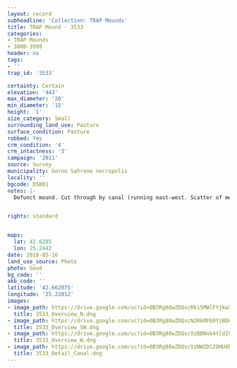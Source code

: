 ```yaml
---
layout: record
subheadline: 'Collection: TRAP Mounds'
title: TRAP Mound - 3533
categories:
- TRAP Mounds
- 3000-3999
header: no
tags:
- ''
trap_id: '3533'

certainty: Certain
elevation: '443'
max_diameter: '20'
min_diameter: '15'
height: '1'
size_category: Small
surrounding_land_use: Pasture
surface_condition: Pasture
robbed: Yes
crm_condition: '4'
crm_intactness: '3'
campaign: '2011'
source: Survey
municipality: Gorno Sahrane necropolis
locality: ''
bgcode: DS001
notes: |-
  Defunct mound. Cut through by canal (running east-west. Scatter of medium-sized stones.


rights: standard


maps:
  lat: 42.6285
  lon: 25.2442
date: 2018-05-16
land_use_source: Photo
photo: Good
bg_code: ''
akb_code: ''
latitude: '42.662075'
longitude: '25.22012'
images:
- image_path: https://drive.google.com/uc?id=0B3Rg88wZDQscRk15MWlFYjkwX0k
  title: 3533_Overview_N.dng
- image_path: https://drive.google.com/uc?id=0B3Rg88wZDQscN2RkMFE0YzBDUUk
  title: 3533_Overview_SW.dng
- image_path: https://drive.google.com/uc?id=0B3Rg88wZDQscXzBBNnk4YldIV2c
  title: 3533_Overview_W.dng
- image_path: https://drive.google.com/uc?id=0B3Rg88wZDQscVzNWZDl2OHU0bEU
  title: 3533_Detail_Canal.dng
---
```

